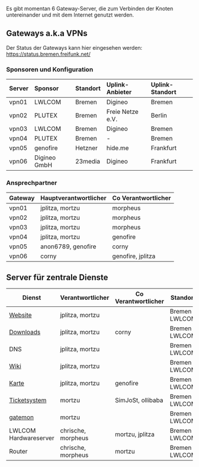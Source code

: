Es gibt momentan 6 Gateway-Server, die zum Verbinden der Knoten untereinander und mit dem Internet genutzt werden.

## Gateways a.k.a VPNs
Der Status der Gateways kann hier eingesehen werden: https://status.bremen.freifunk.net/

### Sponsoren und Konfiguration
| Server | Sponsor      | Standort | Uplink-Anbieter    | Uplink-Standort |
|:-------|:-------------|:---------|:-------------------|:----------------|
| vpn01  | LWLCOM       | Bremen   | Digineo            | Bremen          |
| vpn02  | PLUTEX       | Bremen   | Freie Netze e.V.   | Berlin          |
| vpn03  | LWLCOM       | Bremen   | Digineo            | Bremen          |
| vpn04  | PLUTEX       | Bremen   | -                  | Bremen          |
| vpn05  | genofire     | Hetzner  | hide.me            | Frankfurt       |
| vpn06  | Digineo GmbH | 23media  | Digineo            | Frankfurt       |

### Ansprechpartner

| Gateway | Hauptverantwortlicher | Co Verantwortlicher |
|---------|-----------------------|---------------------|
| vpn01   | jplitza, mortzu       | morpheus            |
| vpn02   | jplitza, mortzu       | morpheus            |
| vpn03   | jplitza, mortzu       | morpheus            |
| vpn04   | jplitza, mortzu       | genofire            |
| vpn05   | anon6789, genofire    | corny               |
| vpn06   | corny                 | genofire, jplitza   |


## Server für zentrale Dienste
| Dienst                                 | Verantwortlicher    | Co Verantwortlicher | Standort              |
|----------------------------------------|---------------------|---------------------|-----------------------|
| [Website](https://ffhb.de)             | jplitza, mortzu     |                     | Bremen / LWLCOM       |
| [Downloads](https://downloads.ffhb.de) | jplitza, mortzu     | corny               | Bremen / LWLCOM       |
| DNS                                    | jplitza, mortzu     |                     | Bremen / LWLCOM       |
| [Wiki](https://wiki.ffhb.de)           | jplitza, mortzu     |                     | Bremen / LWLCOM       |
| [Karte](https://map.ffhb.de)           | jplitza, mortzu     | genofire            | Bremen / LWLCOM       |
| [Ticketsystem](https://tasks.ffhb.de)  | mortzu              | SimJoSt, ollibaba   | Bremen / LWLCOM       |
| [gatemon](https://status.ffhb.de)      | mortzu              |                     | Bremen / LWLCOM       |
| LWLCOM Hardwareserver                  | chrische, morpheus  | mortzu, jplitza     | Bremen / LWLCOM       |
| Router                                 | chrische, morpheus  | mortzu              | Bremen / LWLCOM       |

